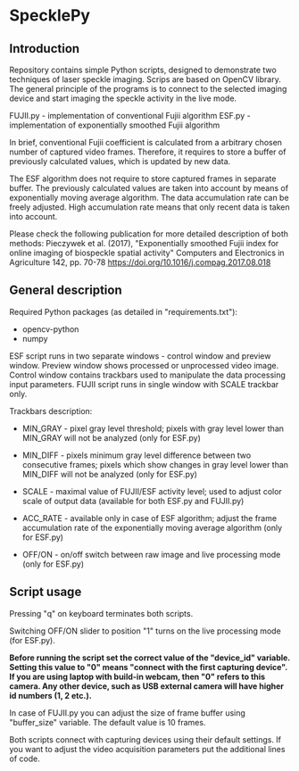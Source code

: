 # SpecklePy

## Introduction

Repository contains simple Python scripts, designed to demonstrate two techniques of laser speckle imaging. Scrips are based on OpenCV library. The general principle of the programs is to connect to the selected imaging device and start imaging the speckle activity in the live mode.

FUJII.py - implementation of conventional Fujii algorithm
ESF.py - implementation of exponentially smoothed Fujii algorithm

In brief, conventional Fujii coefficient is calculated from a arbitrary chosen number of captured video frames. Therefore, it requires to store a buffer of previously calculated values, which is updated by new data.

The ESF algorithm does not require to store captured frames in separate buffer. The previously calculated values are taken into account by means of  exponentially moving average algorithm. The data accumulation rate can be freely adjusted. High accumulation rate means that only recent data is taken into account.

Please check the following publication for more detailed description of both methods:
Pieczywek et al. (2017), "Exponentially smoothed Fujii index for online imaging of biospeckle spatial activity" Computers and Electronics in Agriculture
142, pp. 70-78
https://doi.org/10.1016/j.compag.2017.08.018


## General description

Required Python packages (as detailed in "requirements.txt"):
* opencv-python
* numpy

ESF script runs in two separate windows - control window and preview window. Preview window shows processed or unprocessed video image. Control window contains trackbars used to manipulate the data processing input parameters. FUJII script runs in single window with SCALE trackbar only.

Trackbars description:

* MIN_GRAY  - pixel gray level threshold; pixels with gray level lower than MIN_GRAY will not be analyzed (only for ESF.py)

* MIN_DIFF  - pixels minimum gray level difference between two consecutive frames; pixels which show changes in gray level lower than MIN_DIFF will not be analyzed (only for ESF.py)
* SCALE - maximal value of FUJII/ESF activity level; used to adjust color scale of output data (available for both ESF.py and FUJII.py)
* ACC_RATE - available only in case of ESF algorithm; adjust the frame accumulation rate of the exponentially moving average algorithm (only for ESF.py)
* OFF/ON - on/off switch between raw image and live processing mode (only for ESF.py)

## Script usage

Pressing "q" on keyboard terminates both scripts.

Switching OFF/ON slider to position "1" turns on the live processing mode (for ESF.py).

**Before running the script set the correct value of the "device_id" variable. Setting this value to "0" means "connect with the first capturing device".  If you are using laptop with build-in webcam, then "0" refers to this camera. Any other device, such as USB external camera will have higher id numbers (1, 2 etc.).**

In case of FUJII.py you can adjust the size of frame buffer using "buffer_size" variable. The default value is 10 frames.

Both scripts connect with capturing devices using their default settings. If you want to adjust the video acquisition parameters put the additional lines of code.

